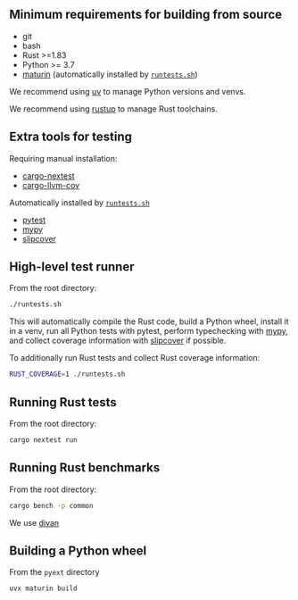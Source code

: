 ## Minimum requirements for building from source

 - git
 - bash
 - Rust >=1.83
 - Python >= 3.7
 - [maturin](https://maturin.rs/) (automatically installed by [`runtests.sh`](runtests.sh))

We recommend using [uv](https://astral.sh/uv) to manage Python versions and venvs.

We recommend using [rustup](https://rustup.rs/) to manage Rust toolchains.

## Extra tools for testing

Requiring manual installation:
 - [cargo-nextest](https://nexte.st/)
 - [cargo-llvm-cov](https://github.com/taiki-e/cargo-llvm-cov)

Automatically installed by [`runtests.sh`](runtests.sh)
 - [pytest](https://pytest.org)
 - [mypy](https://github.com/python/mypy)
 - [slipcover](https://github.com/plasma-umass/slipcover)

## High-level test runner

From the root directory:
```bash
./runtests.sh
```

This will automatically compile the Rust code, build a Python wheel, install it
in a venv, run all Python tests with pytest, perform typechecking with
[mypy](https://github.com/python/mypy), and collect coverage information with
[slipcover](https://github.com/plasma-umass/slipcover) if possible.

To additionally run Rust tests and collect Rust coverage information:

```bash
RUST_COVERAGE=1 ./runtests.sh
```

## Running Rust tests

From the root directory:
```bash
cargo nextest run
```

## Running Rust benchmarks

From the root directory:
```bash
cargo bench -p common
```

We use [divan](https://github.com/nvzqz/divan)

## Building a Python wheel

From the `pyext` directory
```bash
uvx maturin build
```
